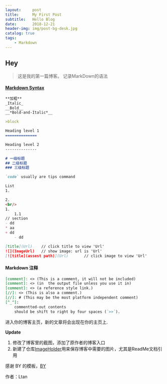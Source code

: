```yaml
---
layout:     post
title:      My First Post
subtitle:   Hello Blog
date:       2018-12-21
header-img: img/post-bg-desk.jpg
catalog: true
tags:
    - Markdown
---
```


## Hey
>这是我的第一篇博客。
记录MarkDown的语法

#### [Markdown Syntax](https://www.markdownguide.org/basic-syntax/)
```markdown
**加粗**
_Italic_
__Bold__
__*Bold-and-Italic*__

>block

Heading level 1
==============

Heading level 2
--------------

# 一级标题
## 二级标题
### 三级标题

`code` usually are tips command

List
1.

2.
<br/>
1.
    1.1
// section
- dd
* aa
+ dd
    - dd

[title](Url)    // click title to view 'Url'
![](ImageUrl)   // show image: url is 'Url'
[![title](assest path)](Url)       // click image to view 'Url'
```

#### Markdown 注释
```markdown
[comment]: <> (This is a comment, it will not be included)
[comment]: <> (in  the output file unless you use it in)
[comment]: <> (a reference style link.)
[//]: <> (This is also a comment.)
[//]: # (This may be the most platform independent comment)
[^_^]:
    commentted-out contents
    should be shift to right by four spaces (`>>`).
```

进入你的博客主页，新的文章将会出现在你的主页上.

**Update**<br/>
1. 修改了博客里的截图，添加了原作者的博客入口
2. 新建了仓库[ImageHolder](https://github.com/tanliner/ImageHolder)用来保存博客中需要的图片，尤其是ReadMe文档引用


感谢 BY 的模板，[BY](https://github.com/qiubaiying/qiubaiying.github.io)

作者：Ltan
